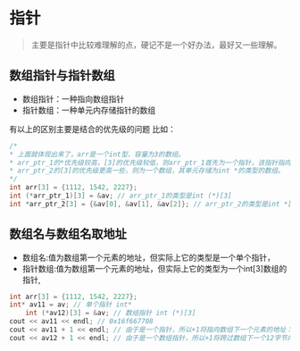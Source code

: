 # 指针

> 主要是指针中比较难理解的点，硬记不是一个好办法，最好又一些理解。

## 数组指针与指针数组

- 数组指针：一种指向数组指针
- 指针数组：一种单元内存储指针的数组

有以上的区别主要是结合的优先级的问题
比如：

```c++
/* 
* 上面就体现出来了，arr是一个int型、容量为3的数组。
* arr_ptr_1的*优先级较高，[3]的优先级较低，则arr_ptr_1首先为一个指针，该指针指向int[3]类型的数组，即arr_ptr_1为一个指向数组的指针。
* arr_ptr_2的[3]的优先级更高一些，则为一个数组，其单元存储为int *的类型的数组。
*/
int arr[3] = {1112, 1542, 2227};
int (*arr_ptr_1)[3] = &av; // arr_ptr_1的类型是int (*)[3]
int *arr_ptr_2[3] = {&av[0], &av[1], &av[2]}; // arr_ptr_2的类型是int *[3]
```

## 数组名与数组名取地址

- 数组名:值为数组第一个元素的地址，但实际上它的类型是一个单个指针，
- 指针数组:值为数组第一个元素的地址，但实际上它的类型为一个int[3]数组的指针,


```c++
int arr[3] = {1112, 1542, 2227};
int* av11 = av; // 单个指针 int*
    int (*av12)[3] = &av; // 数组指针 int (*)[3]
cout << av11 << endl; // 0x16f667708
cout << av11 + 1 << endl; // 由于是一个指针，所以+1将指向数组下一个元素的地址：0x16f66770c
cout << av12 + 1 << endl; // 由于是一个数组指针，所以+1将跨过数组下一个12字节内存块的地址：0x16f667714

```
